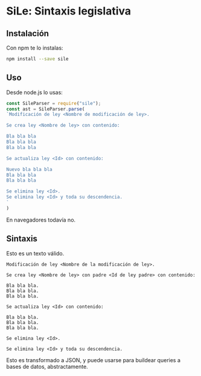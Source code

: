 # SiLe: Sintaxis legislativa

## Instalación

Con npm te lo instalas:

```sh
npm install --save sile
```

## Uso

Desde node.js lo usas:

```js
const SileParser = require("sile");
const ast = SileParser.parse(
`Modificación de ley <Nombre de modificación de ley>.

Se crea ley <Nombre de ley> con contenido:

Bla bla bla
Bla bla bla
Bla bla bla

Se actualiza ley <Id> con contenido:

Nuevo bla bla bla
Bla bla bla
Bla bla bla

Se elimina ley <Id>.
Se elimina ley <Id> y toda su descendencia.
`
)
```

En navegadores todavía no.

## Sintaxis

Esto es un texto válido.

```
Modificación de ley <Nombre de la modificación de ley>.

Se crea ley <Nombre de ley> con padre <Id de ley padre> con contenido:

Bla bla bla.
Bla bla bla.
Bla bla bla.

Se actualiza ley <Id> con contenido:

Bla bla bla.
Bla bla bla.
Bla bla bla.

Se elimina ley <Id>.

Se elimina ley <Id> y toda su descendencia.
```

Esto es transformado a JSON, y puede usarse para buildear queries a bases de datos, abstractamente.